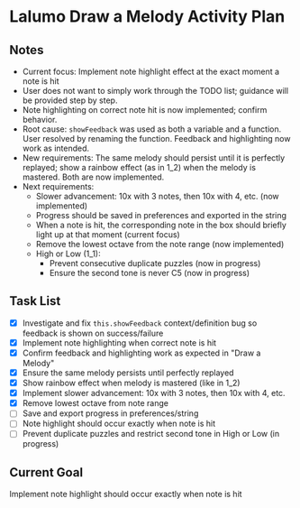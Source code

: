 # Lalumo Draw a Melody Activity Plan

## Notes
- Current focus: Implement note highlight effect at the exact moment a note is hit
- User does not want to simply work through the TODO list; guidance will be provided step by step.
- Note highlighting on correct note hit is now implemented; confirm behavior.
- Root cause: `showFeedback` was used as both a variable and a function. User resolved by renaming the function. Feedback and highlighting now work as intended.
- New requirements: The same melody should persist until it is perfectly replayed; show a rainbow effect (as in 1_2) when the melody is mastered. Both are now implemented.
- Next requirements:
  - Slower advancement: 10x with 3 notes, then 10x with 4, etc. (now implemented)
  - Progress should be saved in preferences and exported in the string
  - When a note is hit, the corresponding note in the box should briefly light up at that moment (current focus)
  - Remove the lowest octave from the note range (now implemented)
  - High or Low (1_1):
    - Prevent consecutive duplicate puzzles (now in progress)
    - Ensure the second tone is never C5 (now in progress)

## Task List
- [x] Investigate and fix `this.showFeedback` context/definition bug so feedback is shown on success/failure
- [x] Implement note highlighting when correct note is hit
- [x] Confirm feedback and highlighting work as expected in "Draw a Melody"
- [x] Ensure the same melody persists until perfectly replayed
- [x] Show rainbow effect when melody is mastered (like in 1_2)
- [x] Implement slower advancement: 10x with 3 notes, then 10x with 4, etc.
- [x] Remove lowest octave from note range
- [ ] Save and export progress in preferences/string
- [ ] Note highlight should occur exactly when note is hit
- [ ] Prevent duplicate puzzles and restrict second tone in High or Low (in progress)

## Current Goal
Implement note highlight should occur exactly when note is hit